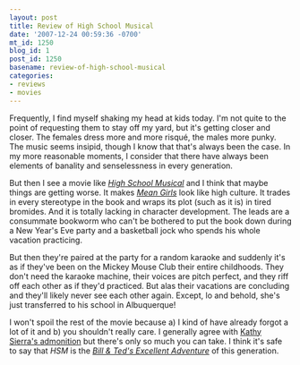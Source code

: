 ```yaml
---
layout: post
title: Review of High School Musical
date: '2007-12-24 00:59:36 -0700'
mt_id: 1250
blog_id: 1
post_id: 1250
basename: review-of-high-school-musical
categories:
- reviews
- movies
---
```

<p>Frequently, I find myself shaking my head at kids today. I'm not quite to the point of requesting them to stay off my yard, but it's getting closer and closer. The females dress more and more risqué, the males more punky. The music seems insipid, though I know that that's always been the case. In my more reasonable moments, I consider that there have always been elements of banality and senselessness in every generation.</p><p>But then I see a movie like <cite><a href="http://www.amazon.com/exec/obidos/ASIN/B000F2BNW2/bbrown-20/ref=nosim/">High School Musical</a></cite> and I think that maybe things are getting worse. It makes <a href="http://www.amazon.com/exec/obidos/ASIN/B0002IQJ8W/bbrown-20/ref=nosim/" title="It's a good movie--I'm just saying that it's not exactly To Kill a Mockingbird, nor does it pretend to be."><cite>Mean Girls</cite></a> look like high culture. It trades in every stereotype in the book and wraps its plot (such as it is) in tired bromides. And it is totally lacking in character development. The leads are a consummate bookworm who can't be bothered to put the book down during a New Year's Eve party and a basketball jock who spends his whole vacation practicing.</p><p>But then they're paired at the party for a random karaoke and suddenly it's as if they've been on the Mickey Mouse Club their entire childhoods. They don't need the karaoke machine, their voices are pitch perfect, and they riff off each other as if they'd practiced. But alas their vacations are concluding and they'll likely never see each other again. Except, lo and behold, she's just transferred to his school in Albuquerque!</p><p>I won't spoil the rest of the movie because a) I kind of have already forgot a lot of it and b) you shouldn't really care. I generally agree with <a href="http://headrush.typepad.com/creating_passionate_users/2005/09/think_young.html" title="Be young, have fun, drink Pepsi.">Kathy Sierra's admonition</a> but there's only so much you can take. I think it's safe to say that <cite>HSM</cite> is the <a href="http://www.amazon.com/exec/obidos/ASIN/B00005PJ6N/bbrown-20/ref=nosim/" title="Keanu Reeves never really got better as an actor."><cite>Bill &amp; Ted's Excellent Adventure</cite></a> of this generation.</p>
